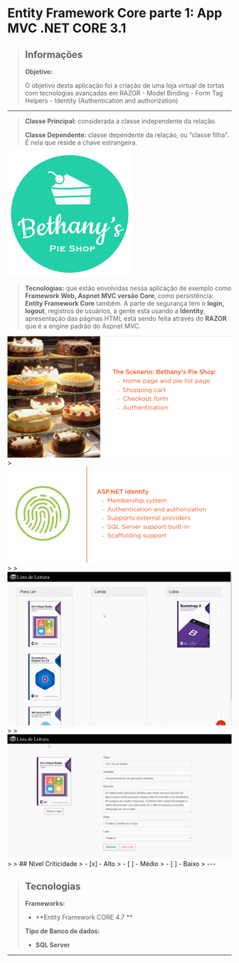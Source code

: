 # Entity Framework Core parte 1: App MVC .NET CORE 3.1 

> ## Informações
>
> **Objetivo:**     
>
> O objetivo desta aplicação foi a criação de uma loja virtual de tortas com tecnologias avançadas em RAZOR - Model Binding - Form Tag Helpers - Identity (Authentication and authorization) 
---
> **Classe Principal:** considerada a classe independente da relação.
>
> **Classe Dependente:** classe dependente da relação, ou "classe filha". É nela que reside a chave estrangeira.

<img src="https://github.com/abruno36/BethanysPieShop-MVC/blob/master/BethanysPieShop/wwwroot/Images/bethanylogo.png" alt="Logo Bethany"/>

> **Tecnologias:** que estão envolvidas nessa aplicação de exemplo como **Framework Web, Aspnet MVC versão Core**, como persistência: **Entity Framework Core** também. A parte de segurança tem o **login, logout**, registros de usuários, a gente está usando a **Identity**, apresentação das páginas HTML está sendo feita através do **RAZOR** que é a engine padrão do Aspnet MVC.
>
<img src="https://github.com/abruno36/BethanysPieShop-MVC/blob/master/BethanysPieShop/wwwroot/Images/CenarioAPP.png" alt="Cenário geral"/>
>
<img src="https://github.com/abruno36/BethanysPieShop-MVC/blob/master/BethanysPieShop/wwwroot/Images/Identity.png" alt="Fluxo Base"/>
>
>
<img src="https://github.com/abruno36/AluraWebAPI/blob/master/Alura.WebAPI.WebApp/wwwroot/images/ModeloDesign1.png" alt="Fluxo Base"/>
>   
>
<img src="https://github.com/abruno36/AluraWebAPI/blob/master/Alura.WebAPI.WebApp/wwwroot/images/ModeloDesign2.png" alt="Fluxo Base"/>
>
> ## Nível Criticidade
> - [x] - Alto  
> - [ ] - Médio  
> - [ ] - Baixo  
>  
---

> ## Tecnologias
>
> **Frameworks:**  
> - **Entity Framework CORE 4.7 **  
>
> **Tipo de Banco de dados:**  
> - **SQL Server**

>

---







